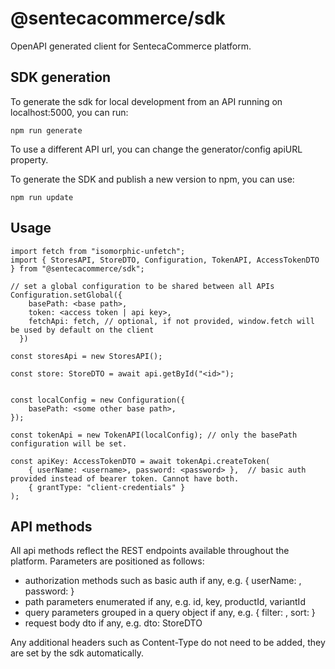 # @sentecacommerce/sdk

OpenAPI generated client for SentecaCommerce platform.

## SDK generation
To generate the sdk for local development from an API running on localhost:5000, you can run:
```
npm run generate
```

To use a different API url, you can change the generator/config apiURL property.

To generate the SDK and publish a new version to npm, you can use:
```
npm run update
```

## Usage

```
import fetch from "isomorphic-unfetch";
import { StoresAPI, StoreDTO, Configuration, TokenAPI, AccessTokenDTO } from "@sentecacommerce/sdk";

// set a global configuration to be shared between all APIs
Configuration.setGlobal({
    basePath: <base path>,
    token: <access token | api key>,
    fetchApi: fetch, // optional, if not provided, window.fetch will be used by default on the client
  })

const storesApi = new StoresAPI();

const store: StoreDTO = await api.getById("<id>");


const localConfig = new Configuration({
    basePath: <some other base path>,
});

const tokenApi = new TokenAPI(localConfig); // only the basePath configuration will be set.

const apiKey: AccessTokenDTO = await tokenApi.createToken(
    { userName: <username>, password: <password> },  // basic auth provided instead of bearer token. Cannot have both.
    { grantType: "client-credentials" }
);

```

## API methods

All api methods reflect the REST endpoints available throughout the platform.
Parameters are positioned as follows:
 - authorization methods such as basic auth if any, e.g. { userName: <username>, password: <password> }
 - path parameters enumerated if any, e.g. id, key, productId, variantId
 - query parameters grouped in a query object if any, e.g. { filter: <filter>, sort: <sort> }
 - request body dto if any, e.g. dto: StoreDTO

Any additional headers such as Content-Type do not need to be added, they are set by the sdk automatically.
